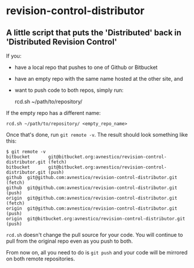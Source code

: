 # revision-control-distributor

## A little script that puts the 'Distributed' back in 'Distributed Revision Control'

If you:

  * have a local repo that pushes to one of Github or Bitbucket
  * have an empty repo with the same name hosted at the other site, and
  * want to push code to both repos, simply run:


    rcd.sh ~/path/to/repository/

If the empty repo has a different name:

    rcd.sh ~/path/to/repository/ <empty_repo_name>

Once that's done, run `git remote -v`. The result should look something like this:

    $ git remote -v
    bitbucket       git@bitbucket.org:avnestico/revision-control-distributor.git (fetch)
    bitbucket       git@bitbucket.org:avnestico/revision-control-distributor.git (push)
    github  git@github.com:avnestico/revision-control-distributor.git (fetch)
    github  git@github.com:avnestico/revision-control-distributor.git (push)
    origin  git@github.com:avnestico/revision-control-distributor.git (fetch)
    origin  git@github.com:avnestico/revision-control-distributor.git (push)
    origin  git@bitbucket.org:avnestico/revision-control-distributor.git (push)

`rcd.sh` doesn't change the pull source for your code. You will continue to pull from the original repo even as you push to both.

From now on, all you need to do is `git push` and your code will be mirrored on both remote repositories.
